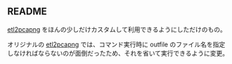 ## README
[etl2pcapng](https://github.com/microsoft/etl2pcapng/) をほんの少しだけカスタムして利用できるようにしただけのもの。

オリジナルの [etl2pcapng](https://github.com/microsoft/etl2pcapng/) では、コマンド実行時に outfile のファイル名を指定しなければならないのが面倒だったため、それを省いて実行できるように変更。
